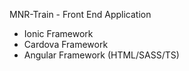 MNR-Train - Front End Application

- Ionic Framework
- Cardova Framework
- Angular Framework (HTML/SASS/TS)

